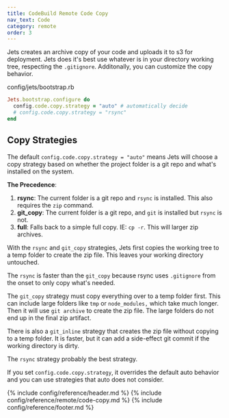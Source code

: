 ```yaml
---
title: CodeBuild Remote Code Copy
nav_text: Code
category: remote
order: 3
---
```


Jets creates an archive copy of your code and uploads it to s3 for deployment. Jets does it's best use whatever is in your directory working tree, respecting the `.gitignore`.  Additonally, you can customize the copy behavior.

config/jets/bootstrap.rb

```ruby
Jets.bootstrap.configure do
  config.code.copy.strategy = "auto" # automatically decide
  # config.code.copy.strategy = "rsync"
end
```

## Copy Strategies

The default `config.code.copy.strategy = "auto"` means Jets will choose a copy strategy based on whether the project folder is a git repo and what's installed on the system.

**The Precedence**:

1. **rsync**: The current folder is a git repo and `rsync` is installed. This also requires the `zip` command.
2. **git_copy**: The current folder is a git repo, and `git` is installed but `rsync` is not.
3. **full**: Falls back to a simple full copy. IE: `cp -r`. This will larger zip archives.

With the `rsync` and `git_copy` strategies, Jets first copies the working tree to a temp folder to create the zip file. This leaves your working directory untouched.

The `rsync` is faster than the `git_copy` because rsync uses `.gitignore` from the onset to only copy what's needed.

The `git_copy` strategy must copy everything over to a temp folder first. This can include large folders like `tmp` or `node_modules,` which take much longer. Then it will use `git archive` to create the zip file. The large folders do not end up in the final zip artifact.

There is also a `git_inline` strategy that creates the zip file without copying to a temp folder. It is faster, but it can add a side-effect git commit if the working directory is dirty.

The `rsync` strategy probably the best strategy.

If you set `config.code.copy.strategy`, it overrides the default auto behavior and you can use strategies that auto does not consider.

{% include config/reference/header.md %}
{% include config/reference/remote/code-copy.md %}
{% include config/reference/footer.md %}
